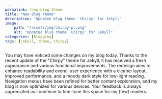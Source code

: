 ```yaml
---
permalink: /new-blog-theme
title: "New Blog Theme"
description: "Updated blug theme 'Chirpy' for Jekyll"
image:
    path: "/assets/img/chirpy-pc.png"
    alt: "Updated blug theme 'Chirpy' for Jekyll"
categories: [Blogging]
tags: [jekyll, theme, chirpy]
---
```


You may have noticed some changes on my blog today. Thanks to the recent update of the "Chirpy" theme for Jekyll, it has received a fresh appearance and various functional improvements. The redesign aims to enhance readability and overall user experience with a cleaner layout, improved performance, and a moody dark style for low-light reading. Navigation menus have been refined for better content exploration, and my blog is now optimized for various devices. Your feedback is always appreciated as I continue to fine-tune this space for my (few) readers.
